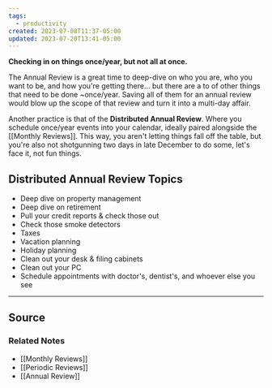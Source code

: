 ```yaml
---
tags:
  - productivity
created: 2023-07-08T11:37-05:00
updated: 2023-07-20T13:41-05:00
---
```

**Checking in on things once/year, but not all at once.**

The Annual Review is a great time to deep-dive on who you are, who you want to be, and how you're getting there... but there are a to of other things that need to be done ~once/year. Saving all of them for an annual review would blow up the scope of that review and turn it into a multi-day affair. 

Another practice is that of the **Distributed Annual Review**. Where you schedule once/year events into your calendar, ideally paired alongside the [[Monthly Reviews]]. This way, you aren't letting things fall off the table, but you're also not shotgunning two days in late December to do some, let's face it, not fun things.

## Distributed Annual Review Topics

- Deep dive on property management
- Deep dive on retirement
- Pull your credit reports & check those out
- Check those smoke detectors
- Taxes
- Vacation planning
- Holiday planning
- Clean out your desk & filing cabinets
- Clean out your PC
- Schedule appointments with doctor's, dentist's, and whoever else you see

---

## Source


### Related Notes
- [[Monthly Reviews]]
- [[Periodic Reviews]]
- [[Annual Review]]